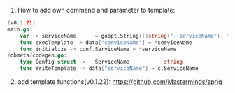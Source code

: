 1) How to add own command and parameter to template:
```go
(v0.1.21)
main.go:
    var -> serviceName      = goopt.String([]string{"--serviceName"}, "", "Name for service in proto")
    func execTemplate -> data["serviceName"] = *serviceName
    func initialize -> conf.ServiceName = *serviceName
/dbmeta/codegen.go:
    type Config struct ->   ServiceName           string
	func WriteTemplate -> data["serviceName"] = c.ServiceName
```
2) add template functions(v0.1.22): https://github.com/Masterminds/sprig 
